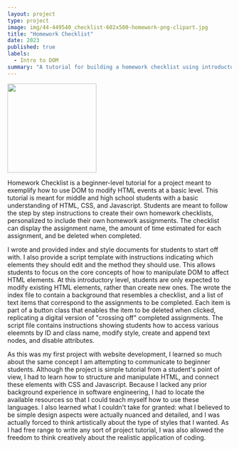 ```yaml
---
layout: project
type: project
image: img/44-449540_checklist-602x500-homework-png-clipart.jpg
title: "Homework Checklist"
date: 2023
published: true
labels:
  - Intro to DOM 
summary: "A tutorial for building a homework checklist using introductory DOM concepts to edit HTML."
---
```


<div class="text-center p-4">
  <img width="200px" src="https://www.pngkit.com/png/detail/44-449540_checklist-602x500-homework-png-clipart.png" class="img-thumbnail" >
</div>


Homework Checklist is a beginner-level tutorial for a project meant to exemplify how to use DOM to modify HTML events at a basic level. This tutorial is meant for middle and high school students with a basic understanding of HTML, CSS, and Javascript. Students are meant to follow the step by step instructions to create their own homework checklists, personalized to include their own homework assignments. The checklist can display the assignment name, the amount of time estimated for each assignment, and be deleted when completed. 
 
I wrote and provided index and style documents for students to start off with. I also provide a script template with instructions indicating which elements they should edit and the method they should use. This allows students to focus on the core concepts of how to manipulate DOM to affect HTML elements. At this introductory level, students are only expected to modify existing HTML elements, rather than create new ones. The wrote the index file to contain a background that resembles a checklist, and a list of text items that correspond to the assignments to be completed. Each item is part of a button class that enables the item to be deleted when clicked, replicating a digital version of "crossing off" completed assignments. The script file contains instructions showing students how to access various eleemnts by ID and class name, modify style, create and append text nodes, and disable attributes.

As this was my first project with website development, I learned so much about the same concept I am attempting to communicate to beginner students. Although the project is simple tutorial from a student's point of view, I had to learn how to structure and manipulate HTML, and connect these elements with CSS and Javascript. Because I lacked any prior background experience in software engineering, I had to locate the available resources so that I could teach myself how to use these languages. I also learned what I couldn't take for granted: what I believed to be simple design aspects were actually nuanced and detailed, and I was actually forced to think artistically about the type of styles that I wanted. As I had free range to write any sort of project tutorial, I was also allowed the freedom to think creatively about the realistic application of coding.
